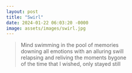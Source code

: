 ```yaml
---
layout: post
title: "Swirl"
date: 2024-01-22 06:03:20 -0000
image: assets/images/swirl.jpg
---
```


>Mind swimming in the pool of memories<br/>
>downing all emotions with an alluring swill<br/>
>relapsing and reliving the moments bygone<br/>
>of the time that I wished, only stayed still<br/>